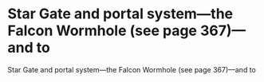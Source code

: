 # Star Gate and portal system—the Falcon Wormhole (see page 367)—and to

Star Gate and portal system—the Falcon Wormhole (see page 367)—and to